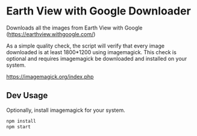 # Earth View with Google Downloader

Downloads all the images from Earth View with Google (https://earthview.withgoogle.com/)

As a simple quality check, the script will verify that every image downloaded is at least 1800*1200 using imagemagick. This check is optional and requires imagemagick be downloaded and installed on your system.

https://imagemagick.org/index.php

## Dev Usage

Optionally, install imagemagick for your system.

```bash
npm install
npm start
```